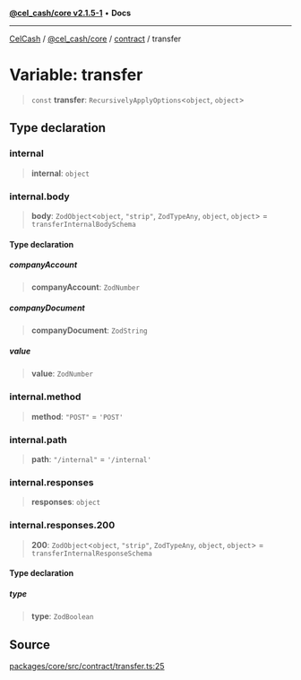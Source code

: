 [**@cel_cash/core v2.1.5-1**](../../README.md) • **Docs**

***

[CelCash](../../../../README.md) / [@cel\_cash/core](../../README.md) / [contract](../README.md) / transfer

# Variable: transfer

> `const` **transfer**: `RecursivelyApplyOptions`\<`object`, `object`\>

## Type declaration

### internal

> **internal**: `object`

### internal.body

> **body**: `ZodObject`\<`object`, `"strip"`, `ZodTypeAny`, `object`, `object`\> = `transferInternalBodySchema`

#### Type declaration

##### companyAccount

> **companyAccount**: `ZodNumber`

##### companyDocument

> **companyDocument**: `ZodString`

##### value

> **value**: `ZodNumber`

### internal.method

> **method**: `"POST"` = `'POST'`

### internal.path

> **path**: `"/internal"` = `'/internal'`

### internal.responses

> **responses**: `object`

### internal.responses.200

> **200**: `ZodObject`\<`object`, `"strip"`, `ZodTypeAny`, `object`, `object`\> = `transferInternalResponseSchema`

#### Type declaration

##### type

> **type**: `ZodBoolean`

## Source

[packages/core/src/contract/transfer.ts:25](https://github.com/Pyxlab/celcash/blob/9dbc7013720b05f34ded33140fbf1d827b403eea/packages/core/src/contract/transfer.ts#L25)
